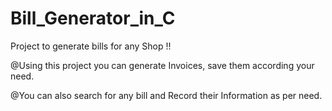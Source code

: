 # Bill_Generator_in_C
Project to generate bills for any Shop !!

@Using this project you can generate Invoices, save them according your need.

@You can also search for any bill and Record their Information as per need.

